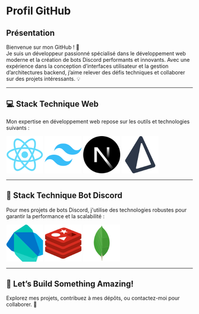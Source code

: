# **Profil GitHub**

## **Présentation**  
Bienvenue sur mon GitHub ! 🚀  
Je suis un développeur passionné spécialisé dans le développement web moderne et la création de bots Discord performants et innovants. Avec une expérience dans la conception d’interfaces utilisateur et la gestion d’architectures backend, j’aime relever des défis techniques et collaborer sur des projets intéressants. 💡  

---

## **💻 Stack Technique Web**  
Mon expertise en développement web repose sur les outils et technologies suivants :  

<p align="left">
  <img src="https://raw.githubusercontent.com/devicons/devicon/master/icons/react/react-original.svg" alt="React" width="100" height="100"/>
  <img src="https://raw.githubusercontent.com/devicons/devicon/master/icons/tailwindcss/tailwindcss-plain.svg" alt="TailwindCSS" width="100" height="100"/>
  <img src="https://raw.githubusercontent.com/devicons/devicon/master/icons/nextjs/nextjs-original.svg" alt="Next.js" width="100" height="100"/>
  <img src="https://raw.githubusercontent.com/devicons/devicon/master/icons/prisma/prisma-original.svg" alt="Prisma" width="100" height="100"/>
</p>

---

## **🤖 Stack Technique Bot Discord**  
Pour mes projets de bots Discord, j'utilise des technologies robustes pour garantir la performance et la scalabilité :  

<p align="left">
  <img src="https://raw.githubusercontent.com/devicons/devicon/master/icons/dart/dart-original.svg" alt="Dart" width="100" height="100"/>
  <img src="https://raw.githubusercontent.com/devicons/devicon/master/icons/redis/redis-original.svg" alt="Redis" width="100" height="100"/>
  <img src="https://raw.githubusercontent.com/devicons/devicon/master/icons/mongodb/mongodb-original.svg" alt="MongoDB" width="100" height="100"/>
</p>

---

## **🚀 Let’s Build Something Amazing!**  
Explorez mes projets, contribuez à mes dépôts, ou contactez-moi pour collaborer. 🌟  
